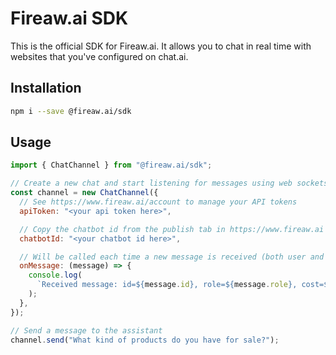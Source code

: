 # Fireaw.ai SDK

This is the official SDK for Fireaw.ai. It allows you to chat in real time with websites that you've configured on chat.ai.

## Installation

```bash
npm i --save @fireaw.ai/sdk
```

## Usage

```javascript
import { ChatChannel } from "@fireaw.ai/sdk";

// Create a new chat and start listening for messages using web sockets:
const channel = new ChatChannel({
  // See https://www.fireaw.ai/account to manage your API tokens
  apiToken: "<your api token here>",

  // Copy the chatbot id from the publish tab in https://www.fireaw.ai
  chatbotId: "<your chatbot id here>",

  // Will be called each time a new message is received (both user and assistant messages)
  onMessage: (message) => {
    console.log(
      `Received message: id=${message.id}, role=${message.role}, cost=${message.cost}, content=${message.content}`
    );
  },
});

// Send a message to the assistant
channel.send("What kind of products do you have for sale?");
```
